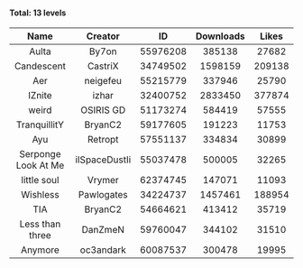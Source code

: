 #### Total: 13 levels

| Name | Creator | ID | Downloads | Likes |
|:---:|:---:|:---:|:---:|:---:|
| Aulta | By7on | 55976208 | 385138 | 27682
| Candescent | CastriX | 34749502 | 1598159 | 209138
| Aer | neigefeu | 55215779 | 337946 | 25790
| IZnite | izhar | 32400752 | 2833450 | 377874
| weird | OSIRIS GD | 51173274 | 584419 | 57555
| TranquillitY | BryanC2 | 59177605 | 191223 | 11753
| Ayu | Retropt | 57551137 | 334834 | 30899
| Serponge Look At Me | iISpaceDustIi | 55037478 | 500005 | 32265
| little soul | Vrymer | 62374745 | 147071 | 11093
| Wishless | Pawlogates | 34224737 | 1457461 | 188954
|  TIA | BryanC2 | 54664621 | 413412 | 35719
| Less than three | DanZmeN | 59760047 | 344102 | 31510
| Anymore | oc3andark | 60087537 | 300478 | 19995
